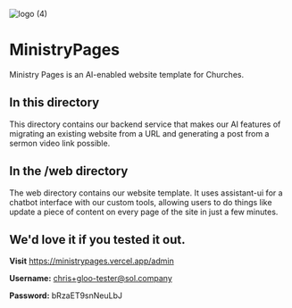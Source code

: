 ![logo (4)](https://github.com/user-attachments/assets/4435e2fc-ebf5-485f-818b-5e4e3261528b)

# MinistryPages
Ministry Pages is an AI-enabled website template for Churches.

## In this directory 
This directory contains our backend service that makes our AI features of migrating an existing website from a URL and generating a post from a sermon video link possible. 

## In the /web directory
The web directory contains our website template. It uses assistant-ui for a chatbot interface with our custom tools, allowing users to do things like update a piece of content on every page of the site in just a few minutes.

## We'd love it if you tested it out.
**Visit** https://ministrypages.vercel.app/admin

**Username:** chris+gloo-tester@sol.company

**Password:** bRzaET9snNeuLbJ
